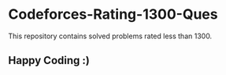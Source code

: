 # Codeforces-Rating-1300-Ques
This repository contains solved problems rated less than 1300.
## Happy Coding :)
